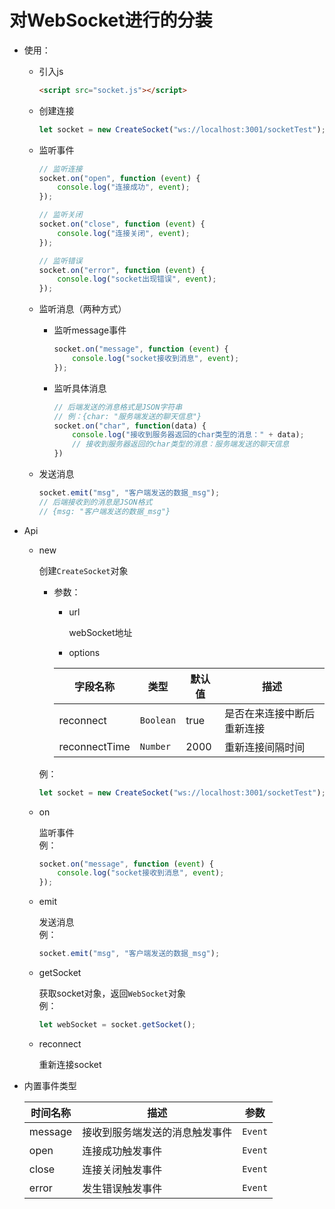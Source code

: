 #   对WebSocket进行的分装

*   使用：
    
    *   引入js
    
        ```html
        <script src="socket.js"></script>
        ```
    
    *   创建连接
    
        ```javascript
        let socket = new CreateSocket("ws://localhost:3001/socketTest");
        ```
    
    *   监听事件
    
        ```javascript
        // 监听连接
        socket.on("open", function (event) {
            console.log("连接成功", event);
        });
    
        // 监听关闭
        socket.on("close", function (event) {
            console.log("连接关闭", event);
        });
    
        // 监听错误
        socket.on("error", function (event) {
            console.log("socket出现错误", event);
        });
        ```
        
    *   监听消息（两种方式）
            
        *   监听message事件
        
            ```javascript
            socket.on("message", function (event) {
                console.log("socket接收到消息", event);
            });
            ```
        
        *   监听具体消息  
            
            ```javascript
            // 后端发送的消息格式是JSON字符串
            // 例：{char: "服务端发送的聊天信息"}
            socket.on("char", function(data) {
                console.log("接收到服务器返回的char类型的消息：" + data);
                // 接收到服务器返回的char类型的消息：服务端发送的聊天信息
            })
            ```
    *   发送消息
    
        ```javascript
        socket.emit("msg", "客户端发送的数据_msg");
        // 后端接收到的消息是JSON格式
        // {msg: "客户端发送的数据_msg"}
        ```
        
*   Api

    *   new
    
        创建`CreateSocket`对象  
        
        *   参数：
            
            *   url
            
                webSocket地址
                
            *   options  
            
            | 字段名称 | 类型 | 默认值 | 描述 |
            | ------- | ---- | ----- | ---- |
            | reconnect | `Boolean` | true | 是否在来连接中断后重新连接 |
            | reconnectTime | `Number` | 2000 | 重新连接间隔时间 |
        
        例：
        ```javascript
        let socket = new CreateSocket("ws://localhost:3001/socketTest");   
        ```

    *   on
        
        监听事件  
        例：
        ```javascript
        socket.on("message", function (event) {
            console.log("socket接收到消息", event);
        });
        ```
        
    *   emit
    
        发送消息  
        例：
        ```javascript
        socket.emit("msg", "客户端发送的数据_msg");
        ```
        
    *   getSocket
    
        获取socket对象，返回`WebSocket`对象  
        例：
        ```javascript
        let webSocket = socket.getSocket();
        ```
        
    *   reconnect
    
        重新连接socket
        
*   内置事件类型  
    
    | 时间名称 | 描述 | 参数
    | --- | --- | --- |
    | message | 接收到服务端发送的消息触发事件 | `Event` |
    | open | 连接成功触发事件 | `Event` |
    | close | 连接关闭触发事件 | `Event` |
    | error | 发生错误触发事件 | `Event` |
 

